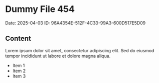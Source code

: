 # Dummy File 454

Date: 2025-04-03
ID: 96A4354E-512F-4C33-99A3-600D517E5D09

## Content

Lorem ipsum dolor sit amet, consectetur adipiscing elit.
Sed do eiusmod tempor incididunt ut labore et dolore magna aliqua.

* Item 1
* Item 2
* Item 3
